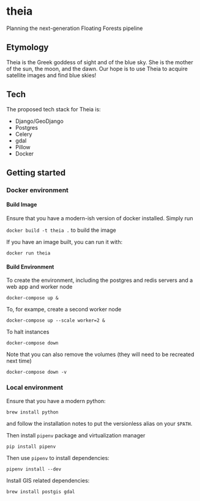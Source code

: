 # theia
Planning the next-generation Floating Forests pipeline

## Etymology

Theia is the Greek goddess of sight and of the blue sky. She is the mother of the sun, the moon, and the dawn. Our hope is to use Theia to acquire satellite images and find blue skies!

## Tech

The proposed tech stack for Theia is:

* Django/GeoDjango
* Postgres
* Celery
* gdal
* Pillow
* Docker

## Getting started

### Docker environment

#### Build Image

Ensure that you have a modern-ish version of docker installed. Simply run

`docker build -t theia .` to build the image

If you have an image built, you can run it with:

`docker run theia`

#### Build Environment

To create the environment, including the postgres and redis servers and a web app and worker node

`docker-compose up &`

To, for exampe, create a second worker node

`docker-compose up --scale worker=2 &`

To halt instances

`docker-compose down`

Note that you can also remove the volumes (they will need to be recreated next time)

`docker-compose down -v`

### Local environment

Ensure that you have a modern python:

`brew install python`

and follow the installation notes to put the versionless alias on your `$PATH`.

Then install `pipenv` package and virtualization manager

`pip install pipenv`

Then use `pipenv` to install dependencies:

`pipenv install --dev`


Install GIS related dependencies:

`brew install postgis gdal`